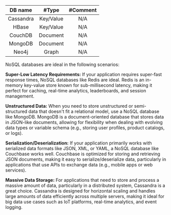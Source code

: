 | DB name       | #Type    | #Comment    |
| :-----------: | :---:    | :---: |
| Cassandra     | Key/Value      | N/A   |
| HBase     | Key/Value      | N/A   |
| CouchDB     | Document      | N/A   |
| MongoDB     | Document      | N/A   |
| Neo4j     | Graph      | N/A   |

NoSQL databases are ideal in the following scenarios:

**Super-Low Latency Requirements:**
If your application requires super-fast response times, NoSQL databases like Redis are ideal. Redis is an in-memory key-value store known for sub-millisecond latency, making it perfect for caching, real-time analytics, leaderboards, and session management.

**Unstructured Data:**
When you need to store unstructured or semi-structured data that doesn't fit a relational model, use a NoSQL database like MongoDB. MongoDB is a document-oriented database that stores data in JSON-like documents, allowing for flexibility when dealing with evolving data types or variable schema (e.g., storing user profiles, product catalogs, or logs).

**Serialization/Deserialization:**
If your application primarily works with serialized data formats like JSON, XML, or YAML, a NoSQL database like Couchbase works well. Couchbase is optimized for storing and retrieving JSON documents, making it easy to serialize/deserialize data, particularly in applications that use APIs to exchange data (e.g., mobile apps or web services).

**Massive Data Storage:**
For applications that need to store and process a massive amount of data, particularly in a distributed system, Cassandra is a great choice. Cassandra is designed for horizontal scaling and handles large amounts of data efficiently across multiple servers, making it ideal for big data use cases such as IoT platforms, real-time analytics, and event logging.